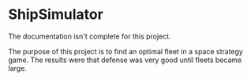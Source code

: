 # ShipSimulator

The documentation isn't complete for this project.

The purpose of this project is to find an optimal fleet in a space strategy game.  The results were that defense was very good until fleets became large.
